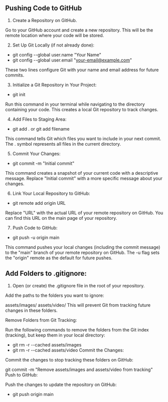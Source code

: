 ## Pushing Code to GitHub
1. Create a Repository on GitHub.

Go to your GitHub account and create a new repository. This will be the remote location where your code will be stored.

2. Set Up Git Locally (if not already done):

- git config --global user.name "Your Name"
- git config --global user.email "your-email@example.com"

These two lines configure Git with your name and email address for future commits.

3. Initialize a Git Repository in Your Project:

- git init

Run this command in your terminal while navigating to the directory containing your code. This creates a local Git repository to track changes.

4. Add Files to Staging Area:

- git add .    or     git add filename

This command tells Git which files you want to include in your next commit. The . symbol represents all files in the current directory.

5. Commit Your Changes:

- git commit -m "Initial commit"

This command creates a snapshot of your current code with a descriptive message. Replace "Initial commit" with a more specific message about your changes.

6. Link Your Local Repository to GitHub:

- git remote add origin URL

Replace "URL" with the actual URL of your remote repository on GitHub. You can find this URL on the main page of your repository.

7. Push Code to GitHub:

- git push -u origin main

This command pushes your local changes (including the commit message) to the "main" branch of your remote repository on GitHub. The -u flag sets the "origin" remote as the default for future pushes.













## Add Folders to .gitignore:

1. Open (or create) the .gitignore file in the root of your repository.

Add the paths to the folders you want to ignore:


assets/images/
assets/video/
This will prevent Git from tracking future changes in these folders.

Remove Folders from Git Tracking:

Run the following commands to remove the folders from the Git index (tracking), but keep them in your local directory:


- git rm -r --cached assets/images
- git rm -r --cached assets/video
Commit the Changes:

Commit the changes to stop tracking these folders on GitHub:


git commit -m "Remove assets/images and assets/video from tracking"
Push to GitHub:

Push the changes to update the repository on GitHub:


- git push origin main
